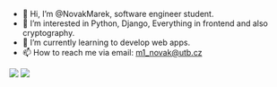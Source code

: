 - 👋 Hi, I’m @NovakMarek, software engineer student.
- 👀 I’m interested in Python, Django, Everything in frontend and also cryptography.
- 🌱 I’m currently learning to develop web apps.
- 📫 How to reach me via email: m1_novak@utb.cz

<p>
  <img src="https://img.shields.io/badge/Python-3776AB?style=for-the-badge&logo=python&logoColor=white" />
  <img src="https://img.shields.io/badge/HTML5-E34F26?style=for-the-badge&logo=html5&logoColor=white" />
</p>
